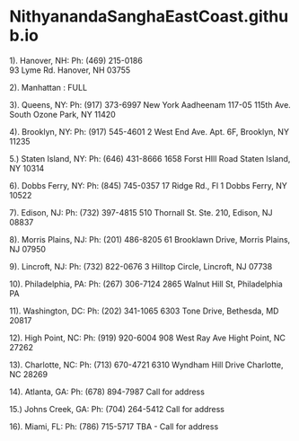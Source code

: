 # NithyanandaSanghaEastCoast.github.io


1).  Hanover, NH:  Ph: (469) 215-0186  
93 Lyme Rd. Hanover, NH 03755
 
2).  Manhattan : FULL
 
3).  Queens, NY:  Ph: (917) 373-6997
New York Aadheenam
117-05 115th Ave. South Ozone Park, NY 11420
 
4).  Brooklyn, NY:  Ph: (917) 545-4601
2 West End Ave. Apt. 6F, Brooklyn, NY 11235
 
5.)  Staten Island, NY:  Ph: (646) 431-8666
1658 Forst HIll Road
Staten Island, NY 10314
 
6).  Dobbs Ferry, NY:  Ph: (845) 745-0357
17 Ridge Rd., Fl 1
Dobbs Ferry, NY 10522
 
7).  Edison, NJ:  Ph:  (732) 397-4815
510 Thornall St. Ste. 210, Edison, NJ 08837
 
8).  Morris Plains, NJ:  Ph: (201) 486-8205
61 Brooklawn Drive, Morris Plains, NJ 07950
 
9).  Lincroft, NJ:  Ph: (732) 822-0676
3 Hilltop Circle, Lincroft, NJ 07738 
 
10).  Philadelphia, PA:  Ph: (267) 306-7124
2865 Walnut Hill St, Philadelphia PA
 
11).  Washington, DC:  Ph: (202) 341-1065
6303 Tone Drive, Bethesda, MD 20817
 
12).  High Point, NC:  Ph: (919) 920-6004
908 West Ray Ave
Hight Point, NC 27262
 
13).  Charlotte, NC:  Ph: (713) 670-4721
6310 Wyndham Hill Drive
Charlotte, NC 28269
 
14).  Atlanta, GA:  Ph: (678) 894-7987
Call for address
 
15.)  Johns Creek, GA:  Ph: (704) 264-5412
Call for address
 
16).  Miami, FL:  Ph: (786) 715-5717
TBA - Call for address
